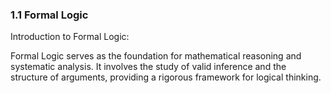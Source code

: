 ### 1.1 Formal Logic

Introduction to Formal Logic:

Formal Logic serves as the foundation for mathematical reasoning and systematic analysis. It involves the study of valid inference and the structure of arguments, providing a rigorous framework for logical thinking.
